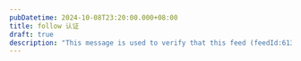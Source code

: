 ```yaml
---
pubDatetime: 2024-10-08T23:20:00.000+08:00
title: follow 认证
draft: true
description: "This message is used to verify that this feed (feedId:61315331832992768) belongs to me (userId:55443618710073344). Join me in enjoying the next generation information browser https://follow.is."
---
```

